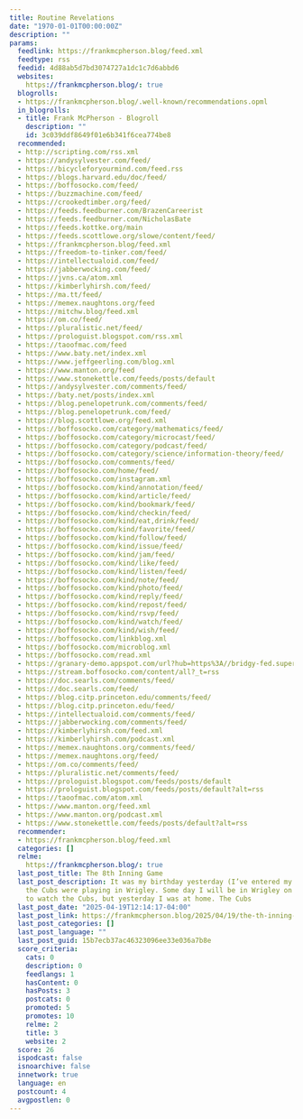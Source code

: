 ```yaml
---
title: Routine Revelations
date: "1970-01-01T00:00:00Z"
description: ""
params:
  feedlink: https://frankmcpherson.blog/feed.xml
  feedtype: rss
  feedid: 4d88ab5d7bd3074727a1dc1c7d6abbd6
  websites:
    https://frankmcpherson.blog/: true
  blogrolls:
  - https://frankmcpherson.blog/.well-known/recommendations.opml
  in_blogrolls:
  - title: Frank McPherson - Blogroll
    description: ""
    id: 3c039ddf8649f01e6b341f6cea774be8
  recommended:
  - http://scripting.com/rss.xml
  - https://andysylvester.com/feed/
  - https://bicycleforyourmind.com/feed.rss
  - https://blogs.harvard.edu/doc/feed/
  - https://boffosocko.com/feed/
  - https://buzzmachine.com/feed/
  - https://crookedtimber.org/feed/
  - https://feeds.feedburner.com/BrazenCareerist
  - https://feeds.feedburner.com/NicholasBate
  - https://feeds.kottke.org/main
  - https://feeds.scottlowe.org/slowe/content/feed/
  - https://frankmcpherson.blog/feed.xml
  - https://freedom-to-tinker.com/feed/
  - https://intellectualoid.com/feed/
  - https://jabberwocking.com/feed/
  - https://jvns.ca/atom.xml
  - https://kimberlyhirsh.com/feed/
  - https://ma.tt/feed/
  - https://memex.naughtons.org/feed
  - https://mitchw.blog/feed.xml
  - https://om.co/feed/
  - https://pluralistic.net/feed/
  - https://prologuist.blogspot.com/rss.xml
  - https://taoofmac.com/feed
  - https://www.baty.net/index.xml
  - https://www.jeffgeerling.com/blog.xml
  - https://www.manton.org/feed
  - https://www.stonekettle.com/feeds/posts/default
  - https://andysylvester.com/comments/feed/
  - https://baty.net/posts/index.xml
  - https://blog.penelopetrunk.com/comments/feed/
  - https://blog.penelopetrunk.com/feed/
  - https://blog.scottlowe.org/feed.xml
  - https://boffosocko.com/category/mathematics/feed/
  - https://boffosocko.com/category/microcast/feed/
  - https://boffosocko.com/category/podcast/feed/
  - https://boffosocko.com/category/science/information-theory/feed/
  - https://boffosocko.com/comments/feed/
  - https://boffosocko.com/home/feed/
  - https://boffosocko.com/instagram.xml
  - https://boffosocko.com/kind/annotation/feed/
  - https://boffosocko.com/kind/article/feed/
  - https://boffosocko.com/kind/bookmark/feed/
  - https://boffosocko.com/kind/checkin/feed/
  - https://boffosocko.com/kind/eat,drink/feed/
  - https://boffosocko.com/kind/favorite/feed/
  - https://boffosocko.com/kind/follow/feed/
  - https://boffosocko.com/kind/issue/feed/
  - https://boffosocko.com/kind/jam/feed/
  - https://boffosocko.com/kind/like/feed/
  - https://boffosocko.com/kind/listen/feed/
  - https://boffosocko.com/kind/note/feed/
  - https://boffosocko.com/kind/photo/feed/
  - https://boffosocko.com/kind/reply/feed/
  - https://boffosocko.com/kind/repost/feed/
  - https://boffosocko.com/kind/rsvp/feed/
  - https://boffosocko.com/kind/watch/feed/
  - https://boffosocko.com/kind/wish/feed/
  - https://boffosocko.com/linkblog.xml
  - https://boffosocko.com/microblog.xml
  - https://boffosocko.com/read.xml
  - https://granary-demo.appspot.com/url?hub=https%3A//bridgy-fed.superfeedr.com/&input=html&output=atom&url=http%3A//www.boffosocko.com/blog/
  - https://stream.boffosocko.com/content/all?_t=rss
  - https://doc.searls.com/comments/feed/
  - https://doc.searls.com/feed/
  - https://blog.citp.princeton.edu/comments/feed/
  - https://blog.citp.princeton.edu/feed/
  - https://intellectualoid.com/comments/feed/
  - https://jabberwocking.com/comments/feed/
  - https://kimberlyhirsh.com/feed.xml
  - https://kimberlyhirsh.com/podcast.xml
  - https://memex.naughtons.org/comments/feed/
  - https://memex.naughtons.org/feed/
  - https://om.co/comments/feed/
  - https://pluralistic.net/comments/feed/
  - https://prologuist.blogspot.com/feeds/posts/default
  - https://prologuist.blogspot.com/feeds/posts/default?alt=rss
  - https://taoofmac.com/atom.xml
  - https://www.manton.org/feed.xml
  - https://www.manton.org/podcast.xml
  - https://www.stonekettle.com/feeds/posts/default?alt=rss
  recommender:
  - https://frankmcpherson.blog/feed.xml
  categories: []
  relme:
    https://frankmcpherson.blog/: true
  last_post_title: The 8th Inning Game
  last_post_description: It was my birthday yesterday (I’ve entered my late 50s) and
    the Cubs were playing in Wrigley. Some day I will be in Wrigley on my birthday
    to watch the Cubs, but yesterday I was at home. The Cubs
  last_post_date: "2025-04-19T12:14:17-04:00"
  last_post_link: https://frankmcpherson.blog/2025/04/19/the-th-inning-game.html
  last_post_categories: []
  last_post_language: ""
  last_post_guid: 15b7ecb37ac46323096ee33e036a7b8e
  score_criteria:
    cats: 0
    description: 0
    feedlangs: 1
    hasContent: 0
    hasPosts: 3
    postcats: 0
    promoted: 5
    promotes: 10
    relme: 2
    title: 3
    website: 2
  score: 26
  ispodcast: false
  isnoarchive: false
  innetwork: true
  language: en
  postcount: 4
  avgpostlen: 0
---
```

